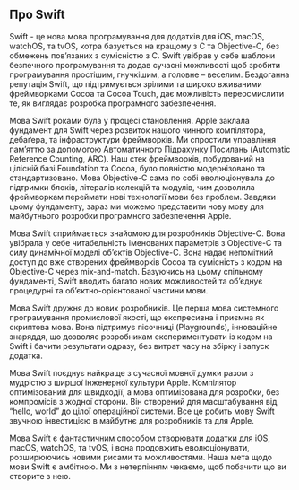 ## Про Swift

Swift - це нова мова програмування для додатків для iOS, macOS, watchOS, та tvOS, котра базується на кращому з С та Objective-C, без обмежень пов’язаних з сумісністю з С. Swift увібрав у себе шаблони безпечного програмування та додав сучасні можливості щоб зробити програмування простішим, гнучкішим, а головне – веселим. Бездоганна репутація Swift, що підтримується зрілими та широко вживаними фреймворками Cocoa та Cocoa Touch, дає можливість переосмислити те, як виглядає розробка програмного забезпечення.

Мова Swift роками була у процесі становлення. Apple заклала фундамент для Swift через розвиток нашого чинного компілятора, дебаґера, та інфраструктури фреймворків. Ми спростили управління пам’яттю за допомогою Автоматичного Підрахунку Посилань \(Automatic Reference Counting, ARC\). Наш стек фреймворків, побудований на цілісній базі Foundation та Cocoa, було повністю модернізовано та стандартизовано. Мова Objective-C сама по собі еволюціонувала до підтримки блоків, літералів колекцій та модулів, чим дозволила фреймворкам переймати нові технології мови без проблем. Завдяки цьому фундаменту, зараз ми можемо представити нову мову для майбутнього розробки програмного забезпечення Apple.

Мова Swift сприймається знайомою для розробників Objective-C. Вона увібрала у себе читабельність іменованих параметрів з Objective-C та силу динамічної моделі об’єктів Objective-C. Вона надає непомітний доступ до вже створених фреймворків Cocoa та сумісність з кодом на Objective-C через mix-and-match. Базуючись на цьому спільному фундаменті, Swift вводить багато нових можливостей та об’єднує процедурні та об’єктно-орієнтованої частини мови.

Мова Swift дружня до нових розробників. Це перша мова системного програмування промислової якості, що експресивна і приємна як скриптова мова. Вона підтримує пісочниці \(Playgrounds\), інноваційне знаряддя, що дозволяє розробникам експериментувати із кодом на Swift і бачити результати одразу, без витрат часу на збірку і запуск додатка.

Мова Swift поєднує найкраще з сучасної мовної думки разом з мудрістю з ширшої інженерної культури Apple. Компілятор оптимізований для швидкодії, а мова оптимізована для розробки, без компромісів з жодної сторони. Він створений для масштабування від “hello, world” до цілої операційної системи. Все це робить мову Swift звучною інвестицією в майбутнє для розробників та для Apple.

Мова Swift є фантастичним способом створювати додатки для iOS, macOS, watchOS, та tvOS, і вона продовжить еволюціонувати, розширюючись новими рисами та можливостями. Наша мета щодо мови Swift є амбітною. Ми з нетерпінням чекаємо, щоб побачити що ви створите з нею.

